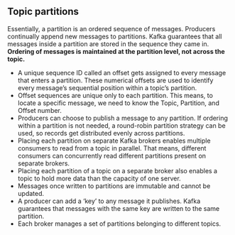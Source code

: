 ## Topic partitions

Essentially, a partition is an ordered sequence of messages. Producers continually append new messages to partitions. 
Kafka guarantees that all messages inside a partition are stored in the sequence they came in. 
**Ordering of messages is maintained at the partition level, not across the topic.**

- A unique sequence ID called an offset gets assigned to every message that enters a partition. These numerical offsets are used to identify every message’s sequential position within a topic’s partition.
- Offset sequences are unique only to each partition. This means, to locate a specific message, we need to know the Topic, Partition, and Offset number.
- Producers can choose to publish a message to any partition. If ordering within a partition is not needed, a round-robin partition strategy can be used, so records get distributed evenly across partitions.
- Placing each partition on separate Kafka brokers enables multiple consumers to read from a topic in parallel. That means, different consumers can concurrently read different partitions present on separate brokers.
- Placing each partition of a topic on a separate broker also enables a topic to hold more data than the capacity of one server.
- Messages once written to partitions are immutable and cannot be updated.
- A producer can add a ‘key’ to any message it publishes. Kafka guarantees that messages with the same key are written to the same partition.
- Each broker manages a set of partitions belonging to different topics.



